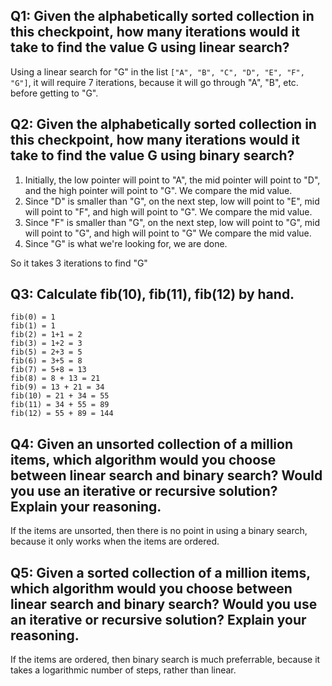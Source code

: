 ## Q1: Given the alphabetically sorted collection in this checkpoint, how many iterations would it take to find the value G using linear search?

Using a linear search for "G" in the list `["A", "B", "C", "D", "E", "F", "G"]`, it will require 7 iterations, because it will go through "A", "B", etc. before getting to "G".

## Q2: Given the alphabetically sorted collection in this checkpoint, how many iterations would it take to find the value G using binary search?

1. Initially, the low pointer will point to "A", the mid pointer will point to "D", and the high pointer will point to "G". We compare the mid value.
2. Since "D" is smaller than "G", on the next step, low will point to "E", mid will point to "F", and high will point to "G". We compare the mid value.
3. Since "F" is smaller than "G", on the next step, low will point to "G", mid will point to "G", and high will point to "G" We compare the mid value.
4. Since "G" is what we're looking for, we are done.

So it takes 3 iterations to find "G"

## Q3: Calculate fib(10), fib(11), fib(12) by hand.

```
fib(0) = 1
fib(1) = 1
fib(2) = 1+1 = 2
fib(3) = 1+2 = 3
fib(5) = 2+3 = 5
fib(6) = 3+5 = 8
fib(7) = 5+8 = 13
fib(8) = 8 + 13 = 21
fib(9) = 13 + 21 = 34
fib(10) = 21 + 34 = 55
fib(11) = 34 + 55 = 89
fib(12) = 55 + 89 = 144
```


## Q4: Given an unsorted collection of a million items, which algorithm would you choose between linear search and binary search? Would you use an iterative or recursive solution? Explain your reasoning.

If the items are unsorted, then there is no point in using a binary search, because it only works when the items are ordered.

## Q5: Given a sorted collection of a million items, which algorithm would you choose between linear search and binary search? Would you use an iterative or recursive solution? Explain your reasoning.

If the items are ordered, then binary search is much preferrable, because it takes a logarithmic number of steps, rather than linear.
